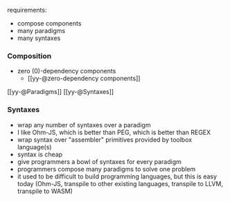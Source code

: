 requirements:
- compose components
- many paradigms
- many syntaxes

### Composition
- zero (0)-dependency components
	- [[yy-@zero-dependency components]]


[[yy-@Paradigms]]
[[yy-@Syntaxes]]

### Syntaxes
- wrap any number of syntaxes over a paradigm
- I like Ohm-JS, which is better than PEG, which is better than REGEX
- wrap syntax over "assembler" primitives provided by toolbox language(s) 
- syntax is cheap
- give programmers a bowl of syntaxes for every paradigm
- programmers compose many paradigms to solve one problem
- it used to be difficult to build programming languages, but this is easy today (Ohm-JS, transpile to other existing languages, transpile to LLVM, transpile to WASM)